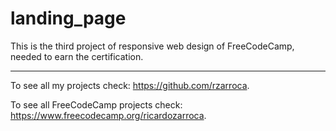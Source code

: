 # landing_page

This is the third project of responsive web design of FreeCodeCamp, needed to earn the certification.

---------------------------------------------

To see all my projects check: https://github.com/rzarroca.

To see all FreeCodeCamp projects check: https://www.freecodecamp.org/ricardozarroca.